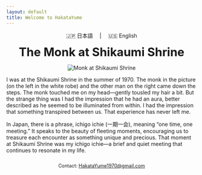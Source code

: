 ```yaml
---
layout: default
title: Welcome to HakataYume
---
```

<!-- Language toggle -->
<div style="text-align: center; font-size: 1em; margin: 0.5em 0;">
  <a href="{{ site.baseurl }}/jp/" style="text-decoration: none; margin: 0 1em;">🇯🇵 日本語</a> |
  <a href="{{ site.baseurl }}/" style="text-decoration: none; margin: 0 1em;">🇺🇸 English</a>
</div>

<!-- Title -->
<h1 style="font-size: 2.2em; text-align: center; margin: 0.5em 0;">The Monk at Shikaumi Shrine</h1>

<!-- Image -->
<div style="text-align: center;">
  <img src="{{ '/assets/images/Shikanoshima_Shrine_1970.jpg' | relative_url }}" alt="Monk at Shikaumi Shrine" style="max-width: 100%; height: auto;">
</div>

I was at the Shikaumi Shrine in the summer of 1970. The monk in the picture (on the left in the white robe) and the other man on the right came down the steps. The monk touched me on my head—gently tousled my hair a bit. But the strange thing was I had the impression that he had an aura, better described as he seemed to be illuminated from within. I had the impression that something transpired between us. That experience has never left me. 

In Japan, there is a phrase, ichigo ichie (一期一会), meaning “one time, one meeting.” It speaks to the beauty of fleeting moments, encouraging us to treasure each encounter as something unique and precious. That moment at Shikaumi Shrine was my ichigo ichie—a brief and quiet meeting that continues to resonate in my life.

<div style="text-align: center; font-size: 0.9em; margin-top: 2em;">
  Contact: <a href="mailto:HakataYume1970@gmail.com">HakataYume1970@gmail.com</a>
</div>